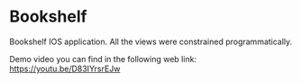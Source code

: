 # Bookshelf
Bookshelf IOS application.
All the views were constrained programmatically.

Demo video you can find in the following web link: https://youtu.be/D83IYrsrEJw
